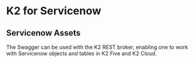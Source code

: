 # K2 for Servicenow

## Servicenow Assets
The Swagger can be used with the K2 REST broker, enabling one to work with Servicenow objects and tables in K2 Five and K2 Cloud. 

